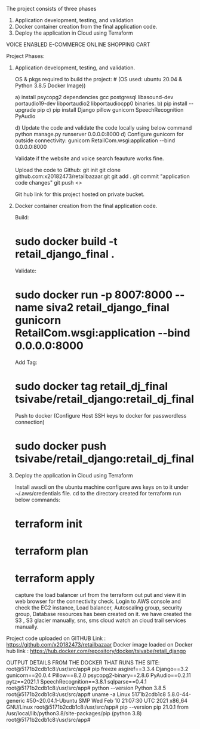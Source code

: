 The project consists of three phases
1)	Application development, testing, and validation
2)	Docker container creation from the final application code.
3)	Deploy the application in Cloud using Terraform 
                   

VOICE ENABLED E-COMMERCE ONLINE SHOPPING CART

Project Phases:
1) Application development, testing, and validation.

   OS & pkgs required to build the project: # (OS used: ubuntu 20.04 & Python 3.8.5 Docker Image))
   
  
   a) install psycopg2 dependencies gcc postgresql libasound-dev portaudio19-dev libportaudio2 libportaudiocpp0 binaries.
   b) pip install --upgrade pip
   c) pip install Django pillow gunicorn SpeechRecognition PyAudio 

   d) Update the code and validate the code locally using below command
       python manage.py runserver 0.0.0.0:8000
   d) Configure gunicorn for outside connectivity:
    gunicorn RetailCom.wsgi:application --bind 0.0.0.0:8000
   
   Validate if the website and voice search feauture works fine.
    
   Upload the code to Github: 
     git init
     git clone github.com:x20182473/retailbazaar.git
     git add .
     git commit "application code changes"
     git push 
   <<Validate the changes updated>>

    Git hub link for this project hosted on private bucket.

   
2)	Docker container creation from the final application code.

     Build:
      # sudo docker build -t retail_django_final .
       Validate:
      # sudo docker run -p 8007:8000 --name siva2 retail_django_final gunicorn RetailCom.wsgi:application --bind 0.0.0.0:8000
       Add Tag:
      # sudo docker tag retail_dj_final tsivabe/retail_django:retail_dj_final
       Push to docker (Configure Host SSH keys to docker for passwordless connection)
      # sudo docker push tsivabe/retail_django:retail_dj_final



3)	Deploy the application in Cloud using Terraform 

     Install awscli on the ubuntu machine
     configure aws keys on to it under ~/.aws/credentials file.
      cd to the directory created for terraform
     run below commands:

      # terraform init
      # terraform plan
      # terraform apply

     capture the load balancer url from the terraform out put and view it in web browser for the connectivity check.
 Login to AWS console and check the EC2 instance, Load balancer, Autoscaling group, security group, Database resources has been created on it.
      we have created the S3 , S3 glacier manually, sns, sms cloud watch an cloud trail services manually.

Project code uploaded on GITHUB Link : https://github.com/x20182473/retailbazaar
Docker image loaded on Docker hub link :  https://hub.docker.com/repository/docker/tsivabe/retail_django

OUTPUT DETAILS FROM THE DOCKER THAT RUNS THE SITE:
root@5171b2cdb1c8:/usr/src/app# pip freeze
asgiref==3.3.4
Django==3.2
gunicorn==20.0.4
Pillow==8.2.0
psycopg2-binary==2.8.6
PyAudio==0.2.11
pytz==2021.1
SpeechRecognition==3.8.1
sqlparse==0.4.1
root@5171b2cdb1c8:/usr/src/app# python --version
Python 3.8.5
root@5171b2cdb1c8:/usr/src/app# uname -a
Linux 5171b2cdb1c8 5.8.0-44-generic #50~20.04.1-Ubuntu SMP Wed Feb 10 21:07:30 UTC 2021 x86_64 GNU/Linux
root@5171b2cdb1c8:/usr/src/app# pip --version
pip 21.0.1 from /usr/local/lib/python3.8/site-packages/pip (python 3.8)
root@5171b2cdb1c8:/usr/src/app#


